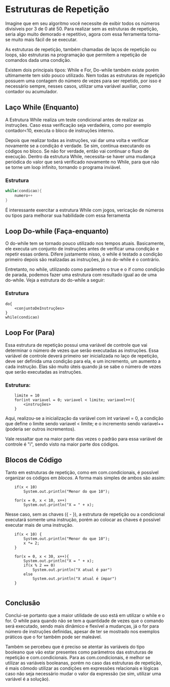 # Estruturas de Repetição

Imagine que em seu algoritmo você necessite de exibir todos os números divisíveis por 3 de 0 até 50. Para realizar sem as estruturas de repetição, seria algo muito demorado e repetitivo, agora com essa ferramenta torna-se muito mais fácil de se executar.

As estruturas de repetição, também chamadas de laços de repetição ou loops, são estruturas na programação que permitem a repetição de comandos dada uma condição. 

Existem dois principais tipos: While e For, Do-while também existe porém ultimamente tem sido pouco utilizado. Nem todas as estruturas de repetição possuem uma contagem do número de vezes para ser repetido, por isso é necessário sempre, nesses casos, utilizar uma variável auxiliar, como contador ou acumulador.



## Laço While (Enquanto)

A Estrutura While realiza um teste condicional antes de realizar as instruções. Caso essa verificação seja verdadeira, como por exemplo contador<10, executa o bloco de instruções interno. 

Depois que realizar todas as instruções, vai dar uma volta e verificar novamente se a condição é verdade. Se sim, continua executando os códigos no bloco. Se não for verdade, então vai continuar o fluxo de execução. Dentro da estrutura While, necessita-se haver uma mudança periódica do valor que será verificado novamente no While, para que não se torne um loop infinito, tornando o programa inviável.

### Estrutura

```java
while(condicao){
	numero++
}
```

É interessante exercitar a estrutura While com jogos, vericação de números ou tipos para melhorar sua habilidade com essa ferramenta

## Loop Do-while (Faça-enquanto)

O do-while tem se tornado pouco utilizado nos tempos atuais. Basicamente, ele executa um conjunto de instruções antes de verificar uma condição e repetir essas ordens. Difere justamente nisso, o while é testado a condição primeiro depois são realizadas as instruções, já no do-while é o contrário.

Entretanto, no while, utilizando como parâmetro o true e o if como condição de parada, podemos fazer uma estrutura com resultado igual ao de uma do-while. Veja a estrutura do do-while a seguir:

### Estrutura

```
do{
	<conjuntoDeInstruções>
}
while(condicao)

```

## Loop For (Para)

Essa estrutura de repetição possui uma variável de controle que vai determinar o número de vezes que serão executadas as instruções. Essa variável de controle deverá primeiro ser inicializada no laço de repetição, deve ser definida uma condição para ela, e um incremento, um aumento a cada instrução.
Elas são muito úteis quando já se sabe o número de vezes que serão executadas as instruções.

### Estrutura:

```
	limite = 10
	for(int variavel = 0; variavel < limite; variavel++){
		<instruções>
	}
```

Aqui, realizou-se a inicialização da variável com int variavel = 0, a condição que define o limite sendo variavel < limite; e o incremento sendo variavel++ (poderia ser outros incrementos).

Vale ressaltar que na maior parte das vezes o padrão para essa variável de controle é "i", sendo visto na maior parte dos códigos.

## Blocos de Código

Tanto em estruturas de repetição, como em com.condicionais, é possível organizar os códigos em *blocos*. A forma mais simples de ambos são assim:

```
	if(x < 10)
		System.out.println("Menor do que 10");
		
	for(x = 0, x < 10, x++)
		System.out.println("X = " + x);
```

Nesse caso, sem as chaves ({ - }), a estrutura de repetição ou a condicional executará somente uma instrução, porém ao colocar as chaves é possível executar mais de uma instrução.

```
	if(x < 10) {
		System.out.println("Menor do que 10");
		x *= 2;
	}
	
	for(x = 0, x < 30, x++){
		System.out.println("X = " + x);
		if(x % 2 == 0)
			System.out.println("X atual é par")
		else
			System.out.println("X atual é ímpar")
	}
	
```

## Conclusão

Conclui-se portanto que a maior utilidade de uso está em utilizar o while e o for. O while para quando não se tem a quantidade de vezes que o comando será executado, sendo mais dinâmico e flexível a mudanças, já o for para número de instruções definidas, apesar de ter se mostrado nos exemplos práticos que o for também pode ser maleável.

Também se percebeu que é preciso se atentar às variáveis do tipo booleano que vão estar presentes como parâmetros das estruturas de repetição e com.condicionais. Para as com.condicionais, é melhor se utilizar as variáveis booleanas, porém no caso das estruturas de repetição, é mais cômodo utilizar as condições em expressões relacionais e lógicas caso não seja necessário mudar o valor da expressão (se sim, utilizar uma variável é a solução).
